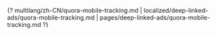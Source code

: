 {? multilang/zh-CN/quora-mobile-tracking.md | localized/deep-linked-ads/quora-mobile-tracking.md | pages/deep-linked-ads/quora-mobile-tracking.md ?}
